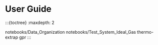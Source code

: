 # User Guide


:::{toctree}
:maxdepth: 2

notebooks/Data_Organization
notebooks/Test_System_Ideal_Gas
thermo-extrap
gpr
:::
